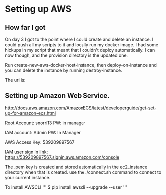 # Setting up AWS
## How far I got
On day 3 I got to the point where I could create and delete an instance. I could push all my scripts to it and locally run my docker image. I had some hickups in my script that meant that I couldn't deploy automatically. I can now though, and the provision directory is the updated one. 

Run create-new-aws-docker-host-instance, then deploy-on-instance and you can delete the instance by running destroy-instance.

The url is: 

## Setting up Amazon Web Service.
http://docs.aws.amazon.com/AmazonECS/latest/developerguide/get-set-up-for-amazon-ecs.html

Root Account: snorri13
PW: in manager

IAM account: Admin
PW: In Manager

AWS Access Key: 539209897567

IAM user sign in link: https://539209897567.signin.aws.amazon.com/console 

The .pem key is created and stored automatically in the ec2_instance directory when that is created.
use the ./connect.sh command to connect to your current instance.

To install AWSCLI
'''
$ pip install awscli --upgrade --user
'''





